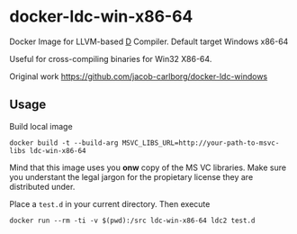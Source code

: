 # docker-ldc-win-x86-64

Docker Image for LLVM-based [D](http://dlang.org) Compiler. Default target Windows x86-64

Useful for cross-compiling binaries for Win32 X86-64.

Original work https://github.com/jacob-carlborg/docker-ldc-windows

## Usage

Build local image

```
docker build -t --build-arg MSVC_LIBS_URL=http://your-path-to-msvc-libs ldc-win-x86-64
```

Mind that this image uses you **onw** copy of the MS VC libraries. Make sure you understant the legal jargon for the propietary license they are distributed under.

Place a `test.d` in your current directory.
Then execute
```
docker run --rm -ti -v $(pwd):/src ldc-win-x86-64 ldc2 test.d
```
